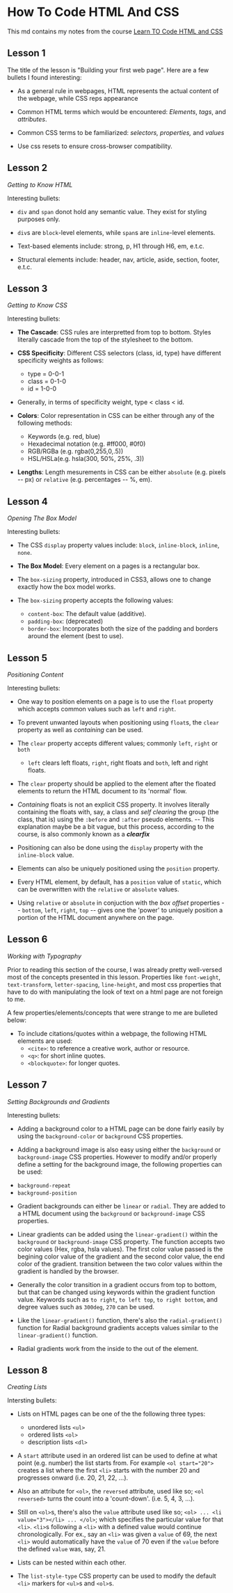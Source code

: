 # How To Code HTML And CSS

This md contains my notes from the course [Learn TO Code HTML and CSS](https://learn.shayhowe.com/html-css/building-your-first-web-page/)

## Lesson 1

The title of the lesson is "Building your first web page". Here are a few bullets I found interesting:

* As a general rule in webpages, HTML represents the actual content of the webpage, while CSS reps appearance

* Common HTML terms which would be encountered: _Elements_, _tags_, and _attributes_.

* Common CSS terms to be familiarized: _selectors, properties,_ and _values_

* Use css resets to ensure cross-browser compatibility.

## Lesson 2

_Getting to Know HTML_

Interesting bullets:

* `div` and `span` donot hold any semantic value. They exist for styling purposes only.

* `div`s are `block`-level elements, while `span`s are `inline`-level elements.

* Text-based elements include: strong, p, H1 through H6, em, e.t.c.

* Structural elements include: header, nav, article, aside, section, footer, e.t.c.

## Lesson 3

_Getting to Know CSS_

Interesting bullets:

* **The Cascade**: CSS rules are interpretted from top to bottom. Styles literally cascade from the top of the stylesheet to the bottom.

* **CSS Specificity**: Different CSS selectors (class, id, type) have different specificity weights as follows:
	- type = 0-0-1
	- class = 0-1-0 
	- id = 1-0-0 

* Generally, in terms of specificity weight, type < class < id.

* **Colors**: Color representation in CSS can be either through any of the following methods: 
	- Keywords (e.g. red, blue) 
	- Hexadecimal notation (e.g. #ff000, #0f0) 
	- RGB/RGBa (e.g. rgba(0,255,0,.5))
	- HSL/HSLa(e.g. hsla(300, 50%, 25%, .3))

* **Lengths**: Length mesurements in CSS can be either `absolute` (e.g. pixels -- px) or `relative` (e.g. percentages -- %, em).

## Lesson 4

_Opening The Box Model_

Interesting bullets:

* The CSS `display` property values include: `block`, `inline-block`, `inline`, `none`.

* **The Box Model**: Every element on a pages is a rectangular box.

* The `box-sizing` property, introduced in CSS3, allows one to change exactly how the box model works.

* The `box-sizing` property accepts the following values:
	- `content-box`: The default value (additive).
	- `padding-box`: (deprecated)
	- `border-box`: Incorporates both the size of the padding and borders around the element (best to use).

## Lesson 5

_Positioning Content_

Interesting bullets:

* One way to position elements on a page is to use the `float` property which accepts common values such as `left` and `right`.

* To prevent unwanted layouts when positioning using `float`s, the `clear` property as well as _containing_ can be used.

* The `clear` property accepts different values; commonly `left`, `right` or `both`
	
	+ `left` clears left floats, `right`, right floats and `both`, left and right floats.

* The `clear` property should be applied to the element after the floated elements to return the HTML document to its 'normal' flow.

* _Containing_ floats is not an explicit CSS property. It involves literally containing the floats with, say, a class and _self clearing_ the group (the class, that is) using the `:before` and `:after` pseudo elements. -- This explanation maybe be a bit vague, but this process, according to the course, is also commonly known as a **_clearfix_**

* Positioning can also be done using the `display` property with the `inline-block` value.

* Elements can also be uniquely positioned using the `position` property.

* Every HTML element, by default, has a `position` value of `static`, which can be overwritten with the `relative` or `absolute` values.

* Using `relative` or `absolute` in conjuction with the _box offset_ properties -- `bottom`, `left`, `right`, `top` -- gives one the 'power' to uniquely position a portion of the HTML document anywhere on the page.

## Lesson 6

_Working with Typography_

Prior to reading this section of the course, I was already pretty well-versed most of the concepts presented in this lesson. Properties like `font-weight`, `text-transform`, `letter-spacing`, `line-height`, and most css properties that have to do with manipulating the look of text on a html page are not foreign to me.

A few properties/elements/concepts that were strange to me are bulleted below:

* To include citations/quotes within a webpage, the following HTML elements are used:
	- `<cite>`: to reference a creative work, author or resource.
	- `<q>`: for short inline quotes.
	- `<blockquote>`: for longer quotes.

## Lesson 7

_Setting Backgrounds and Gradients_

Interesting bullets:

* Adding a background color to a HTML page can be done fairly easily by using the `background-color` or `background` CSS properties.

* Adding a background image is also easy using either the `background` or `background-image` CSS properties. However to modify and/or properly define a setting for the background image, the following properties can be used:
 - `background-repeat`
 - `background-position`

* Gradient backgrounds can either be `linear` or `radial`. They are added to a HTML document using the `background` or `background-image` CSS properties.

* Linear gradients can be added using the `linear-gradient()` within the `background` or `background-image` CSS property. The function accepts two color values (Hex, rgba, hsla values). The first color value passed is the begining color value of the gradient and the second color value, the end color of the gradient. transition between the two color values within the gradient is handled by the browser.

* Generally the color transition in a gradient occurs from top to bottom, but that can be changed using keywords within the gradient function value. Keywords such as `to right`, `to left top`, `to right bottom`, and degree values such as `300deg`, `270` can be used.

* Like the `linear-gradient()` function, there's also the `radial-gradient()` function for Radial background gradients accepts values similar to the `linear-gradient()` function.

* Radial gradients work from the inside to the out of the element.

## Lesson 8

_Creating Lists_

Intersting bullets:

* Lists on HTML pages can be one of the the following three types:
  - unordered lists `<ul>`
  - ordered lists `<ol>`
  - description lists `<dl>`

* A `start` attribute used in an ordered list can be used to define at what point (e.g. number) the list starts from. For example `<ol start="20">` creates a list where the first `<li>` starts with the number 20 and progresses onward (i.e. 20, 21, 22, ...).

* Also an attribute for `<ol>`, the `reversed` attribute, used like so; `<ol reversed>` turns the count into a 'count-down'. (i.e. 5, 4, 3, ...).

* Still on `<ol>`s, there's also the `value` attribute used like so; `<ol> ... <li value="3"></li> ... </ol>`; which specifies the particular value for that `<li>`. `<li>`s following a `<li>` with a defined value would continue chronologically. For ex., say an `<li>` was given a `value` of 69, the next `<li>` would automatically have the `value` of 70 even if the `value` before the defined `value` was, say, 21.

* Lists can be nested within each other.

* The `list-style-type` CSS property can be used to modify the default `<li>` markers for `<ul>`s and `<ol>`s.